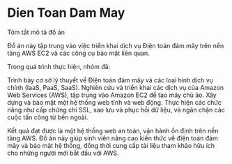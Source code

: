# Dien Toan Dam May
Tóm tắt mô tả đồ án

Đồ án này tập trung vào việc triển khai dịch vụ Điện toán đám mây trên nền tảng AWS EC2 và các công cụ bảo mật liên quan.

Trong quá trình thực hiện, nhóm đã:

Trình bày cơ sở lý thuyết về Điện toán đám mây và các loại hình dịch vụ chính (IaaS, PaaS, SaaS).
Nghiên cứu và triển khai các dịch vụ của Amazon Web Services (AWS), tập trung vào Amazon EC2 để tạo máy chủ ảo.
Xây dựng và bảo mật một hệ thống web tĩnh và web động.
Thực hiện các chức năng như cấp chứng chỉ SSL, sao lưu và phục hồi dữ liệu, và ngăn chặn các cuộc tấn công từ bên ngoài.

Kết quả đạt được là một hệ thống web an toàn, vận hành ổn định trên nền tảng AWS. Đồ án này giúp sinh viên nâng cao kiến thức về điện toán đám mây và bảo mật hệ thống, đồng thời cung cấp tài liệu tham khảo hữu ích cho những người mới bắt đầu với AWS.
